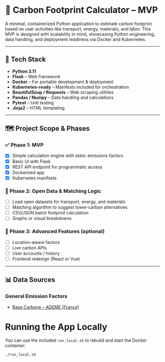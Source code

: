 # 🌱 Carbon Footprint Calculator – MVP

A minimal, containerized Python application to estimate carbon footprint based on user activities like transport, energy, materials, and labor. This MVP is designed with scalability in mind, showcasing Python engineering, data handling, and deployment readiness via Docker and Kubernetes.

---

## 🔧 Tech Stack

- **Python 3.11**
- **Flask** – Web framework
- **Docker** – For portable development & deployment
- **Kubernetes-ready** – Manifests included for orchestration
- **BeautifulSoup / Requests** – Web scraping utilities
- **Pandas / Numpy** – Data handling and calculations
- **Pytest** – Unit testing
- **Jinja2** – HTML templating

---

## 🗺️ Project Scope & Phases

### ✅ Phase 1: MVP
- [x] Simple calculation engine with static emissions factors
- [x] Basic UI with Flask
- [x] REST API endpoint for programmatic access
- [x] Dockerized app
- [x] Kubernetes manifests

### 🚧 Phase 2: Open Data & Matching Logic
- [ ] Load open datasets for transport, energy, and materials
- [ ] Matching algorithm to suggest lower-carbon alternatives
- [ ] CSV/JSON batch footprint calculation
- [ ] Graphs or visual breakdowns

### 🔮 Phase 3: Advanced Features (optional)
- [ ] Location-aware factors
- [ ] Live carbon APIs
- [ ] User accounts / history
- [ ] Frontend redesign (React or Vue)

---

## 📊 Data Sources

### General Emission Factors
- [Base Carbone – ADEME (France)](https://data.ademe.fr/datasets/base-carbone)


# Running the App Locally

You can use the included `run_local.sh` to rebuild and start the Docker container:

```sh
./run_local.sh